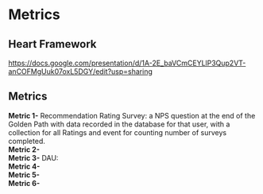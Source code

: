 # Metrics
## Heart Framework
https://docs.google.com/presentation/d/1A-2E_baVCmCEYLlP3Qup2VT-anCOFMgUuk07oxL5DGY/edit?usp=sharing 
## Metrics
**Metric 1-** Recommendation Rating Survey: a NPS question at the end of the Golden Path with data recorded in the database for that user, with a collection for all Ratings and event for counting number of surveys completed.  
**Metric 2-**   
**Metric 3-** DAU:  
**Metric 4-**  
**Metric 5-**  
**Metric 6-**   
 
